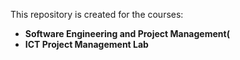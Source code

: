 This repository is created for the courses:

- **Software Engineering and Project Management(**  
- **ICT Project Management Lab**
